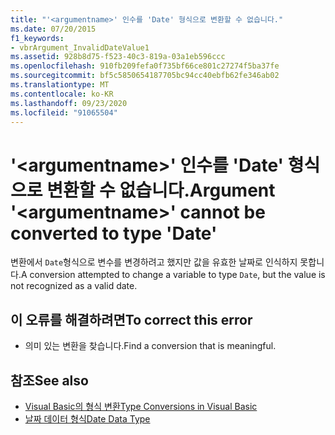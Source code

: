 ```yaml
---
title: "'<argumentname>' 인수를 'Date' 형식으로 변환할 수 없습니다."
ms.date: 07/20/2015
f1_keywords:
- vbrArgument_InvalidDateValue1
ms.assetid: 928b8d75-f523-40c3-819a-03a1eb596ccc
ms.openlocfilehash: 910fb209fefa0f735bf66ce801c27274f5ba37fe
ms.sourcegitcommit: bf5c5850654187705bc94cc40ebfb62fe346ab02
ms.translationtype: MT
ms.contentlocale: ko-KR
ms.lasthandoff: 09/23/2020
ms.locfileid: "91065504"
---
```

# <a name="argument-argumentname-cannot-be-converted-to-type-date"></a><span data-ttu-id="b998f-102">'\<argumentname>' 인수를 'Date' 형식으로 변환할 수 없습니다.</span><span class="sxs-lookup"><span data-stu-id="b998f-102">Argument '\<argumentname>' cannot be converted to type 'Date'</span></span>

<span data-ttu-id="b998f-103">변환에서 `Date`형식으로 변수를 변경하려고 했지만 값을 유효한 날짜로 인식하지 못합니다.</span><span class="sxs-lookup"><span data-stu-id="b998f-103">A conversion attempted to change a variable to type `Date`, but the value is not recognized as a valid date.</span></span>  
  
## <a name="to-correct-this-error"></a><span data-ttu-id="b998f-104">이 오류를 해결하려면</span><span class="sxs-lookup"><span data-stu-id="b998f-104">To correct this error</span></span>  
  
- <span data-ttu-id="b998f-105">의미 있는 변환을 찾습니다.</span><span class="sxs-lookup"><span data-stu-id="b998f-105">Find a conversion that is meaningful.</span></span>  
  
## <a name="see-also"></a><span data-ttu-id="b998f-106">참조</span><span class="sxs-lookup"><span data-stu-id="b998f-106">See also</span></span>

- [<span data-ttu-id="b998f-107">Visual Basic의 형식 변환</span><span class="sxs-lookup"><span data-stu-id="b998f-107">Type Conversions in Visual Basic</span></span>](../programming-guide/language-features/data-types/type-conversions.md)
- [<span data-ttu-id="b998f-108">날짜 데이터 형식</span><span class="sxs-lookup"><span data-stu-id="b998f-108">Date Data Type</span></span>](../language-reference/data-types/date-data-type.md)
